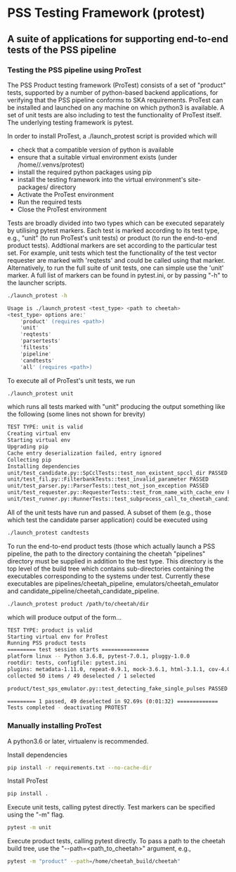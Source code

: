 # PSS Testing Framework (protest)

## A suite of applications for supporting end-to-end tests of the PSS pipeline

### Testing the PSS pipeline using ProTest

The PSS Product testing framework (ProTest) consists of a set of "product" tests, supported by a number of python-based backend applications, for verifying that the PSS pipeline conforms to SKA requirements. ProTest can be installed and launched on any machine on which python3 is available. A set of unit tests are also including to test the functionality of ProTest itself. The underlying testing framework is pytest.

In order to install ProTest, a ./launch\_protest script is provided which will

* check that a compatible version of python is available
* ensure that a suitable virtual environment exists (under /home/<user>/.venvs/protest)
* install the required python packages using pip
* install the testing framework into the virtual environment's site-packages/ directory
* Activate the ProTest environment
* Run the required tests
* Close the ProTest environment

Tests are broadly divided into two types which can be executed separately by utilising pytest markers. Each test is marked according to its test type, e.g., "unit" (to run ProTest's unit tests) or product (to run the end-to-end product tests). Addtional markers are set according to the particular test set. For example, unit tests which test the functionality of the test vector requester are marked with 'reqtests' and could be called using that marker. Alternatively, to run the full suite of unit tests, one can simple use the 'unit' marker.  A full list of markers can be found in pytest.ini, or by passing "-h" to the launcher scripts.

```bash
./launch_protest -h

Usage is ./launch_protest <test_type> <path to cheetah>
<test_type> options are:'
    'product' (requires <path>)
    'unit'
    'reqtests'
    'parsertests'
    'filtests'
    'pipeline'
    'candtests'
    'all' (requires <path>)
```

To execute all of ProTest's unit tests, we run

```bash
./launch_protest unit
```

which runs all tests marked with "unit" producing the output something like the following (some lines not shown for brevity)

```bash
TEST TYPE: unit is valid
Creating virtual env
Starting virtual env
Upgrading pip
Cache entry deserialization failed, entry ignored
Collecting pip
Installing dependencies
unit/test_candidate.py::SpCclTests::test_non_existent_spccl_dir PASSED                                                                                                                                      [  2%]
unit/test_fil.py::FilterbankTests::test_invalid_parameter PASSED                                                                                                                                            [ 44%]
unit/test_parser.py::ParserTests::test_not_json_exception PASSED                                                                                                                                            [ 53%]
unit/test_requester.py::RequesterTests::test_from_name_with_cache_env PASSED                                                                                                                                [ 61%]
unit/test_runner.py::RunnerTests::test_subprocess_call_to_cheetah_candidate_pipeline PASSED                                                                                                                 [ 95%]
```

All of the unit tests have run and passed. A subset of them (e.g., those which test the candidate parser application) could be executed using

```bash
./launch_protest candtests
```

To run the end-to-end product tests (those which actually launch a PSS pipeline, the path to the directory containing the cheetah "pipelines" directory must be supplied in addition to the test type. This directory is the top level of the build tree which contains sub-directories containing the executables corresponding to the systems under test. Currently these executables are pipelines/cheetah\_pipeline, emulators/cheetah\_emulator and candidate\_pipeline/cheetah\_candidate\_pipeline.

```bash
./launch_protest product /path/to/cheetah/dir
```

which will produce output of the form...

```bash
TEST TYPE: product is valid
Starting virtual env for ProTest
Running PSS product tests
========= test session starts ===============
platform linux -- Python 3.6.8, pytest-7.0.1, pluggy-1.0.0
rootdir: tests, configfile: pytest.ini
plugins: metadata-1.11.0, repeat-0.9.1, mock-3.6.1, html-3.1.1, cov-4.0.0, bdd-5.0.0
collected 50 items / 49 deselected / 1 selected

product/test_sps_emulator.py::test_detecting_fake_single_pulses PASSED                                                                                                                                      [100%]

========= 1 passed, 49 deselected in 92.69s (0:01:32) =============
Tests completed - deactivating PROTEST
```

### Manually installing ProTest

A python3.6 or later, virtualenv is recommended.

Install dependencies

```bash
pip install -r requirements.txt --no-cache-dir
```

Install ProTest

```bash
pip install .
```

Execute unit tests, calling pytest directly. Test markers can be specified using the "-m" flag. 

```bash
pytest -m unit
```

Execute product tests, calling pytest directly. To pass a path to the cheetah build tree, use the "--path=<path\_to\_cheetah>" argument, e.g., 

```bash
pytest -m "product" --path=/home/cheetah_build/cheetah"
```
